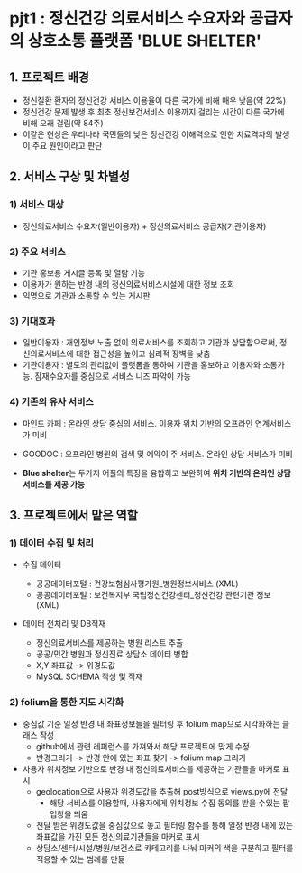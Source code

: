 # pjt1 : 정신건강 의료서비스 수요자와 공급자의 상호소통 플랫폼 'BLUE SHELTER'

## 1. 프로젝트 배경
- 정신질환 환자의 정신건강 서비스 이용율이 다른 국가에 비해 매우 낮음(약 22%)
- 정신건강 문제 발생 후 최초 정신보건서비스 이용까지 걸리는 시간이 다른 국가에 비해 오래 걸림(약 84주)
- 이같은 현상은 우리나라 국민들의 낮은 정신건강 이해력으로 인한 치료격차의 발생이 주요 원인이라고 판단

## 2. 서비스 구상 및 차별성
### 1) 서비스 대상 
- 정신의료서비스 수요자(일반이용자) + 정신의료서비스 공급자(기관이용자)

### 2) 주요 서비스
- 기관 홍보용 게시글 등록 및 열람 기능
- 이용자가 원하는 반경 내의 정신의료서비스시설에 대한 정보 조회
- 익명으로 기관과 소통할 수 있는 게시판

### 3) 기대효과
- 일반이용자 : 개인정보 노출 없이 의료서비스를 조회하고 기관과 상담함으로써, 정신의료서비스에 대한 접근성을 높이고 심리적 장벽을 낮춤
- 기관이용자 : 별도의 관리없이 플랫폼을 통하여 기관을 홍보하고 이용자와 소통가능. 잠재수요자를 중심으로 서비스 니즈 파악이 가능


### 4) 기존의 유사 서비스
- 마인드 카페 : 온라인 상담 중심의 서비스. 이용자 위치 기반의 오프라인 연계서비스가 미비
- GOODOC : 오프라인 병원의 검색 및 예약이 주 서비스. 온라인 상담 서비스가 미비

- **Blue shelter**는 두가지 어플의 특징을 융합하고 보완하여 **위치 기반의 온라인 상담 서비스를 제공 가능**


## 3. 프로젝트에서 맡은 역할
### 1) 데이터 수집 및 처리
- 수집 데이터
  - 공공데이터포털 : 건강보험심사평가원_병원정보서비스 (XML)
  - 공공데이터포털 : 보건복지부 국립정신건강센터_정신건강 관련기관 정보 (XML)

- 데이터 전처리 및 DB적재
  - 정신의료서비스를 제공하는 병원 리스트 추출 
  - 공공/민간 병원과 정신진료 상담소 데이터 병합
  - X,Y 좌표값 -> 위경도값
  - MySQL SCHEMA 작성 및 적재

### 2) folium을 통한 지도 시각화
  - 중심값 기준 일정 반경 내 좌표정보들을 필터링 후 folium map으로 시각화하는 클래스 작성
    - github에서 관련 레퍼런스를 가져와서 해당 프로젝트에 맞게 수정
    - 반경그리기 -> 반경 안에 있는 좌표 찾기 -> folium map 그리기
  - 사용자 위치정보 기반으로 반경 내 정신의료서비스를 제공하는 기관들을 마커로 표시
    - geolocation으로 사용자 위경도값을 추출해 post방식으로 views.py에 전달
      - 해당 서비스를 이용할때, 사용자에게 위치정보 수집 동의를 받을 수있는 팝업창을 띄움
    - 전달 받은 위경도값을 중심값으로 놓고 필터링 함수를 통해 일정 반경 내에 있는 좌표값을 가진 모든 정신의료기관들을 마커로 표시
    - 상담소/센터/시설/병원/보건소로 카테고리를 나눠 마커의 색을 구분하고 필터를 적용할 수 있는 범례를 만듦

